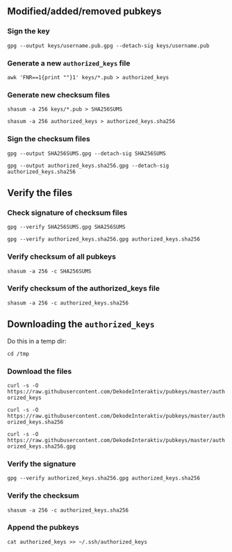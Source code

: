 ## Modified/added/removed pubkeys

### Sign the key

`gpg --output keys/username.pub.gpg --detach-sig keys/username.pub`

### Generate a new `authorized_keys` file

`awk 'FNR==1{print ""}1' keys/*.pub > authorized_keys`

### Generate new checksum files

`shasum -a 256 keys/*.pub > SHA256SUMS`

`shasum -a 256 authorized_keys > authorized_keys.sha256`

### Sign the checksum files

`gpg --output SHA256SUMS.gpg --detach-sig SHA256SUMS`

`gpg --output authorized_keys.sha256.gpg --detach-sig authorized_keys.sha256`


## Verify the files

### Check signature of checksum files

`gpg --verify SHA256SUMS.gpg SHA256SUMS`

`gpg --verify authorized_keys.sha256.gpg authorized_keys.sha256`

### Verify checksum of all pubkeys

`shasum -a 256 -c SHA256SUMS`

### Verify checksum of the authorized_keys file

`shasum -a 256 -c authorized_keys.sha256`

## Downloading the `authorized_keys`

Do this in a temp dir:

`cd /tmp`

### Download the files

`curl -s -O https://raw.githubusercontent.com/DekodeInteraktiv/pubkeys/master/authorized_keys`

`curl -s -O https://raw.githubusercontent.com/DekodeInteraktiv/pubkeys/master/authorized_keys.sha256`

`curl -s -O https://raw.githubusercontent.com/DekodeInteraktiv/pubkeys/master/authorized_keys.sha256.gpg`

### Verify the signature

`gpg --verify authorized_keys.sha256.gpg authorized_keys.sha256`

### Verify the checksum

`shasum -a 256 -c authorized_keys.sha256`

### Append the pubkeys

`cat authorized_keys >> ~/.ssh/authorized_keys`
